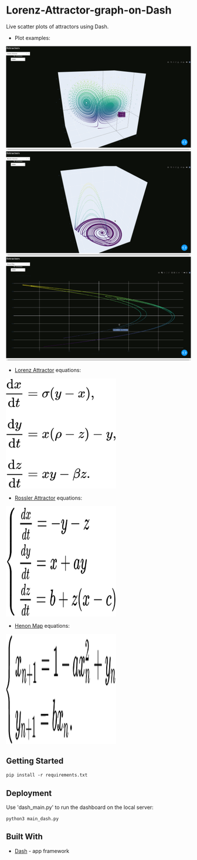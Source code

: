 # Lorenz-Attractor-graph-on-Dash
Live scatter plots of attractors using Dash.

* Plot examples:
<img align="below" src="lorenz.png">
<img align="below" src="rossler.png">
<img align="below" src="henon.png">

* [Lorenz Attractor](https://en.wikipedia.org/wiki/Lorenz_system/) equations:
<img align="below" width="300" height="300" src="lorenz_eqs.png">

* [Rossler Attractor](https://en.wikipedia.org/wiki/R%C3%B6ssler_attractor) equations:
<img align="below" width="300" height="300" src="rossler_eqs.png">

* [Henon Map](https://en.wikipedia.org/wiki/H%C3%A9non_map) equations:
<img align="below" width="300" height="300" src="henon_eqs.png">

## Getting Started
```
pip install -r requirements.txt
```

## Deployment
Use 'dash_main.py' to run the dashboard on the local server:
```
python3 main_dash.py
```

## Built With

* [Dash](https://plotly.com/dash/) - app framework



